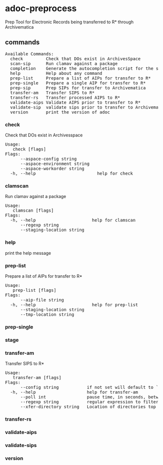 # adoc-preprocess
Prep Tool for Electronic Records being transferred to R* through Archivematica

## commands
<pre>
Available Commands:
  check         Check that DOs exist in ArchivesSpace
  scan-sip      Run clamav against a package
  completion    Generate the autocompletion script for the specified shell
  help          Help about any command
  prep-list     Prepare a list of AIPs for transfer to R*
  prep-single   Prepare a single AIP for transfer to R*
  prep-sip      Prep SIPs for transfer to Archivematica
  transfer-am   Transfer SIPS to R*
  transfer-rs   Transfer processed AIPS to R*
  validate-aips Validate AIPS prior to transfer to R*
  validate-sip  validate sips prior to transfer to Archivematica
  version       print the version of adoc
</pre>
### check
Check that DOs exist in Archivesspace
<pre>
Usage:
   check [flags]
Flags:
      --aspace-config string
      --aspace-environment string
      --aspace-workorder string
  -h, --help                        help for check
</pre>
### clamscan
Run clamav against a package
<pre>
Usage:
   clamscan [flags]
Flags:
  -h, --help                      help for clamscan
      --regexp string
      --staging-location string
</pre>
### help
print the help message
### prep-list
Prepare a list of AIPs for transfer to R*
<pre>
Usage:
   prep-list [flags]
Flags:
      --aip-file string
  -h, --help                      help for prep-list
      --staging-location string
      --tmp-location string
</pre>
### prep-single
### stage 
### transfer-am
Transfer SIPS to R*
<pre>
Usage:
   transfer-am [flags]
Flags:
      --config string           if not set will default to `/home/'username'/.config/go-archivematica.yml
  -h, --help                    help for transfer-am
      --poll int                pause time, in seconds, between calls to Archivematica api to check status (default 5)
      --regexp string           regular expression to filter directory names to transfer to Archivmatica (default ".*")
      --xfer-directory string   Location of directories top transfer to Archivematica (required)
</pre>
### transfer-rs
### validate-aips
### validate-sips
### version